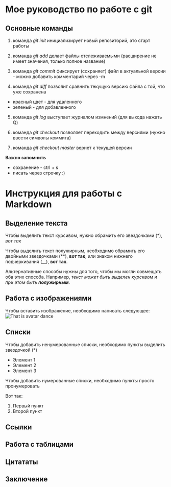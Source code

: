 # Мое руководство по работе с git
## **Основные команды**
1. команда *git init* инициализирует новый репозиторий, это старт работы

2. команда *git add* делает файлы отслеживаемыми (расширение не имеет значения, только полное название)

3. команда *git commit* фиксирует (сохраняет) файл в актуальной версии - можно добавить комментарий через -m

4. команда *git diff* позволит сравнить текущую версию файла с той, что уже сохранена 
* красный цвет - для удаленного
* зеленый - для добавленного

5. команда *git log* выступает журналом измнений (для выхода нажать Q)

6. команда *git checkout* позволяет переходить между версиями (нужно ввести символы коммита)

7. команда *git checkout master* вернет к текущей версии

**Важно запомнить**

* сохранение - ctrl + s
* писать через строчку :)


# Инструкция для работы с Markdown

## Выделение текста
Чтобы выделить текст курсивом, нужно обрамить его звездочками (*), *вот так*

Чтобы выделить текст полужирным, необходимо обрамить его двойными звездочками (**), **вот так**, или знаком нижнего подчеркивания (__), __вот так__.

Альтернативные способы нужны для того, чтобы мы могли совмещать оба этих способа. Например, _текст может быть выделен курсивом и при этом быть **полужирным**_.


 
## Работа с изображениями

Чтобы вставить изображение, необходимо написать следующее:
![That is avatar dance](b0effd8eaf3c567bd2c3a97abf2ed4a2.jpg)


## Списки

Чтобы добавить ненумерованные списки, необходимо пункты выделить звездочкой (*) 
* Элемент 1
* Элемент 2
* Элемент 3

Чтобы добавить нумерованные списки, необходимо пункты просто пронумеровать

Вот так:
1. Первый пункт
2. Второй пункт

## Ссылки

## Работа с таблицами

## Цитататы

## Заключение
